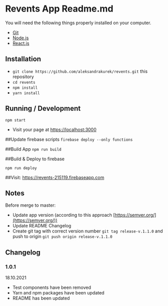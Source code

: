 # Revents App Readme.md

You will need the following things properly installed on your computer.

* [Git](https://git-scm.com/)
* [Node.js](https://nodejs.org/)
* [React.js](https://reactjs.org/)

## Installation

* `git clone https://github.com/aleksandrakurek/revents.git` this repository
* `cd revents`
* `npm install`
* `yarn install`


## Running / Development
`npm start`

* Visit your page at [https://localhost:3000](http://localhost:3000)

##Update firebase scripts
`firebase deploy --only functions`

##Build App
`npm run build`

##Build & Deploy to firebase

`npm run deploy`

##Visit:
https://revents-215119.firebaseapp.com


## Notes

Before merge to master:

* Update app version (according to this approach [https://semver.org/](https://semver.org/))
* Update README Changelog
* Create git tag with correct version number `git tag release-v.1.1.0` and push to
  origin `git push origin release-v.1.1.0`

## Changelog

### 1.0.1
18.10.2021
* Test components have been removed
* Yarn and npm packages have been updated 
* README has been updated
